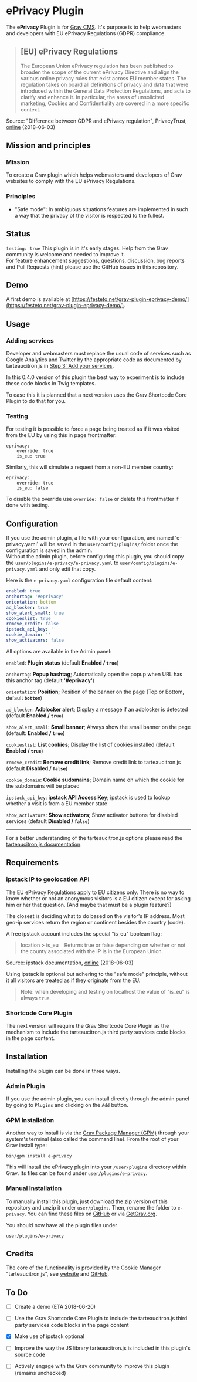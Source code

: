 # ePrivacy Plugin

The **ePrivacy** Plugin is for [Grav CMS](https://getgrav.org/). It's purpose is to help webmasters and developers with EU ePrivacy Regulations (GDPR) compliance.

>## [EU] ePrivacy Regulations
>The European Union ePrivacy regulation has been published to broaden the scope of the current ePrivacy Directive and align the various online privacy rules that exist across EU member states. The regulation takes on board all definitions of privacy and data that were introduced within the General Data Protection Regulations, and acts to clarify and enhance it. In particular, the areas of unsolicited marketing, Cookies and Confidentiality are covered in a more specific context.   

Source: "Difference between GDPR and ePrivacy regulation", PrivacyTrust, [online](https://www.privacytrust.com/guidance/gdpr-vs-eprivacy-regulation.html) (2018-06-03)

## Mission and principles

### Mission

To create a Grav plugin which helps webmasters and developers of Grav websites to comply with the EU ePrivacy Regulations.

### Principles

- "Safe mode": In ambiguous situations features are implemented in such a way that the privacy of the visitor is respected to the fullest.

## Status

`testing: true` This plugin is in it's early stages. Help from the Grav community is welcome and needed to improve it.   
For feature enhancement suggestions, questions, discussion, bug reports and Pull Requests (hint) please use the GitHub issues in this repository.


## Demo

A first demo is available at [https://festeto.net/grav-plugin-eprivacy-demo/](https://festeto.net/grav-plugin-eprivacy-demo/).

## Usage

### Adding services

Developer and webmasters must replace the usual code of services such as Google Analytics and Twitter by the appropriate code as documented by tarteaucitron.js in [Step 3: Add your services](https://opt-out.ferank.eu/en/install/).

In this 0.4.0 version of this plugin the best way to experiment is to include these code blocks in Twig templates.

To ease this it is planned that a next version uses the Grav Shortcode Core Plugin to do that for you.

### Testing

For testing it is possible to force a page being treated as if it was visited from the EU by using this in page frontmatter:

```
eprivacy:
    override: true
    is_eu: true
```

Similarly, this will simulate a request from a non-EU member country:

```
eprivacy:
    override: true
    is_eu: false
```

To disable the override use `override: false` or delete this frontmatter if done with testing.


## Configuration

If you use the admin plugin, a file with your configuration, and named 'e-privacy.yaml' will be saved in the `user/config/plugins/` folder once the configuration is saved in the admin.   
Without the admin plugin, before configuring this plugin, you should copy the `user/plugins/e-privacy/e-privacy.yaml` to `user/config/plugins/e-privacy.yaml` and only edit that copy.

Here is the `e-privacy.yaml` configuration file default content:

```yaml
enabled: true
anchortag: '#eprivacy'
orientation: bottom
ad_blocker: true
show_alert_small: true
cookieslist: true
remove_credit: false
ipstack_api_key: ''
cookie_domain: ''
show_activators: false
```

All options are available in the Admin panel:

`enabled`: **Plugin status** (default **Enabled / `true`**)

`anchortag`: **Popup hashtag**; Automatically open the popup when URL has this anchor tag (default **'#eprivacy'**)

`orientation`: **Position**; Position of the banner on the page (Top or Bottom, default **`bottom`**)

`ad_blocker`: **Adblocker alert**; Display a message if an adblocker is detected (default **Enabled / `true`**)

`show_alert_small`: **Small banner**; Always show the small banner on the page (default: **Enabled / `true`**)

`cookieslist`: **List cookies**; Display the list of cookies installed (default **Enabled / `true`**)

`remove_credit`: **Remove credit link**; Remove credit link to tarteaucitron.js (default **Disabled / `false`**)

`cookie_domain`: **Cookie sudomains**; Domain name on which the cookie for the subdomains will be placed

`ipstack_api_key`: **ipstack API Access Key**; ipstack is used to lookup whether a visit is from a EU member state

`show_activators`: **Show activators**; Show activator buttons for disabled services (default **Disabled /  `false`**)

---

For a better understanding of the tarteaucitron.js options please read the [tarteaucitron.js documentation](https://github.com/AmauriC/tarteaucitron.js).


## Requirements

### ipstack IP to geolocation API

The EU ePrivacy Regulations apply to EU citizens only. There is no way to know whether or not an anonymous visitors is a EU citizen except for asking him or her that question. (And maybe that must be a plugin feature?)

The closest is deciding what to do based on the visitor's IP address. Most geo-ip services return the region or continent besides the country (code).

A free ipstack account includes the special "is_eu" boolean flag:

>location > is_eu&nbsp;&nbsp;&nbsp;&nbsp;Returns true or false depending on whether or not the county associated with the IP is in the European Union.

Source: ipstack documentation, [online](https://ipstack.com/documentation#objects) (2018-06-03)

Using ipstack is optional but adhering to the "safe mode" principle, without it all visitors are treated as if they originate from the EU.

>Note: when developing and testing on localhost the value of "is_eu" is always `true`.

### Shortcode Core Plugin

The next version will require the Grav Shortcode Core Plugin as the mechanism to include the tarteaucitron.js third party services code blocks in the page content.

## Installation

Installing the plugin can be done in three ways.

### Admin Plugin

If you use the admin plugin, you can install directly through the admin panel by going to `Plugins` and clicking on the `Add` button.

### GPM Installation

Another way to install is via the [Grav Package Manager (GPM)](http://learn.getgrav.org/advanced/grav-gpm) through your system's terminal (also called the command line).  From the root of your Grav install type:

    bin/gpm install e-privacy

This will install the ePrivacy plugin into your `/user/plugins` directory within Grav. Its files can be found under `user/plugins/e-privacy`.

### Manual Installation

To manually install this plugin, just download the zip version of this repository and unzip it under `user/plugins`. Then, rename the folder to `e-privacy`. You can find these files on [GitHub](https://github.com/bleutzinn/grav-plugin-eprivacy) or via [GetGrav.org](http://getgrav.org/downloads/plugins#extras).

You should now have all the plugin files under

    user/plugins/e-privacy

## Credits

The core of the functionality is provided by the Cookie Manager "tarteaucitron.js", see [website](https://opt-out.ferank.eu/en/) and [GitHub](https://github.com/AmauriC/tarteaucitron.js).

## To Do

- [ ] Create a demo (ETA 2018-06-20)
- [ ] Use the Grav Shortcode Core Plugin to include the tarteaucitron.js third party services code blocks in the page content
- [x] Make use of ipstack optional
- [ ] Improve the way the JS library tarteaucitron.js is included in this plugin's source code
- [ ] Actively engage with the Grav community to improve this plugin (remains unchecked)

